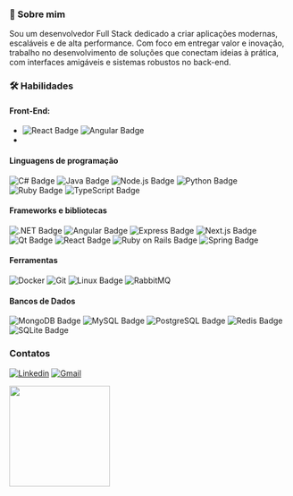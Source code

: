 ### 🌟 Sobre mim

Sou um desenvolvedor Full Stack dedicado a criar aplicações modernas, escaláveis e de alta performance. Com foco em entregar valor e inovação, trabalho no desenvolvimento de soluções que conectam ideias à prática, com interfaces amigáveis e sistemas robustos no back-end.

### 🛠️ Habilidades

#### Front-End:

- ![React Badge](https://img.shields.io/badge/React-61DAFB?logo=react&logoColor=000&style=for-the-badge) ![Angular Badge](https://img.shields.io/badge/Angular-0F0F11?logo=angular&logoColor=fff&style=for-the-badge)
- 

#### Linguagens de programação

![C# Badge](https://img.shields.io/badge/c%23-%23239120.svg?style=for-the-badge&logo=csharp&logoColor=white)
![Java Badge](https://img.shields.io/badge/java-%23ED8B00.svg?style=for-the-badge&logo=openjdk&logoColor=white)
![Node.js Badge](https://img.shields.io/badge/Node.js-5FA04E?logo=nodedotjs&logoColor=fff&style=for-the-badge)
![Python Badge](https://img.shields.io/badge/Python-3776AB?logo=python&logoColor=fff&style=for-the-badge)
![Ruby Badge](https://img.shields.io/badge/Ruby-CC342D?logo=ruby&logoColor=fff&style=for-the-badge)
![TypeScript Badge](https://img.shields.io/badge/TypeScript-3178C6?logo=typescript&logoColor=fff&style=for-the-badge)

#### Frameworks e bibliotecas

![.NET Badge](https://img.shields.io/badge/.NET-512BD4?logo=dotnet&logoColor=fff&style=for-the-badge)
![Angular Badge](https://img.shields.io/badge/Angular-0F0F11?logo=angular&logoColor=fff&style=for-the-badge)
![Express Badge](https://img.shields.io/badge/Express-000?logo=express&logoColor=fff&style=for-the-badge)
![Next.js Badge](https://img.shields.io/badge/Next.js-000?logo=nextdotjs&logoColor=fff&style=for-the-badge)
![Qt Badge](https://img.shields.io/badge/Qt-41CD52?logo=qt&logoColor=fff&style=for-the-badge)
![React Badge](https://img.shields.io/badge/React-61DAFB?logo=react&logoColor=000&style=for-the-badge)
![Ruby on Rails Badge](https://img.shields.io/badge/Ruby%20on%20Rails-D30001?logo=rubyonrails&logoColor=fff&style=for-the-badge)
![Spring Badge](https://img.shields.io/badge/Spring-6DB33F?logo=spring&logoColor=fff&style=for-the-badge)

#### Ferramentas

![Docker](https://img.shields.io/badge/docker-%230db7ed.svg?style=for-the-badge&logo=docker&logoColor=white)
![Git](https://img.shields.io/badge/git-%23F05033.svg?style=for-the-badge&logo=git&logoColor=white)
![Linux Badge](https://img.shields.io/badge/Linux-FCC624?logo=linux&logoColor=000&style=for-the-badge)
![RabbitMQ](https://img.shields.io/badge/Rabbitmq-FF6600?style=for-the-badge&logo=rabbitmq&logoColor=white)

#### Bancos de Dados

![MongoDB Badge](https://img.shields.io/badge/MongoDB-47A248?logo=mongodb&logoColor=fff&style=for-the-badge)
![MySQL Badge](https://img.shields.io/badge/MySQL-4479A1?logo=mysql&logoColor=fff&style=for-the-badge)
![PostgreSQL Badge](https://img.shields.io/badge/PostgreSQL-4169E1?logo=postgresql&logoColor=fff&style=for-the-badge)
![Redis Badge](https://img.shields.io/badge/Redis-FF4438?logo=redis&logoColor=fff&style=for-the-badge)
![SQLite Badge](https://img.shields.io/badge/SQLite-003B57?logo=sqlite&logoColor=fff&style=for-the-badge)

### Contatos

[![Linkedin](https://img.shields.io/badge/linkedin-%230077B5.svg?style=for-the-badge&logo=linkedin&logoColor=white)](linkedin.com/in/luismiguelreis)
[![Gmail](https://img.shields.io/badge/Gmail-D14836?style=for-the-badge&logo=gmail&logoColor=white)](mailto:oluismrs@gmail.com)

<a href="https://github.com/oluwis">
  <img height="180em" src="https://github-readme-stats.vercel.app/api?username=oluwis&theme=dracula&show_icons=true" />
</a>
